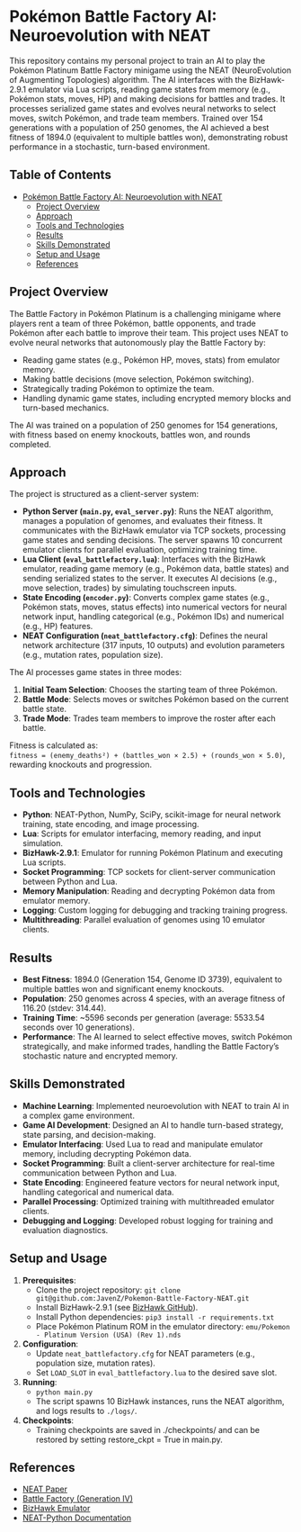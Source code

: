 # Pokémon Battle Factory AI: Neuroevolution with NEAT

This repository contains my personal project to train an AI to play the Pokémon Platinum Battle Factory minigame using the NEAT (NeuroEvolution of Augmenting Topologies) algorithm. The AI interfaces with the BizHawk-2.9.1 emulator via Lua scripts, reading game states from memory (e.g., Pokémon stats, moves, HP) and making decisions for battles and trades. It processes serialized game states and evolves neural networks to select moves, switch Pokémon, and trade team members. Trained over 154 generations with a population of 250 genomes, the AI achieved a best fitness of 1894.0 (equivalent to multiple battles won), demonstrating robust performance in a stochastic, turn-based environment.

## Table of Contents
- [Pokémon Battle Factory AI: Neuroevolution with NEAT](#pokémon-battle-factory-ai-neuroevolution-with-neat)
  - [Project Overview](#project-overview)
  - [Approach](#approach)
  - [Tools and Technologies](#tools-and-technologies)
  - [Results](#results)
  - [Skills Demonstrated](#skills-demonstrated)
  - [Setup and Usage](#setup-and-usage)
  - [References](#references)

## Project Overview
The Battle Factory in Pokémon Platinum is a challenging minigame where players rent a team of three Pokémon, battle opponents, and trade Pokémon after each battle to improve their team. This project uses NEAT to evolve neural networks that autonomously play the Battle Factory by:
- Reading game states (e.g., Pokémon HP, moves, stats) from emulator memory.
- Making battle decisions (move selection, Pokémon switching).
- Strategically trading Pokémon to optimize the team.
- Handling dynamic game states, including encrypted memory blocks and turn-based mechanics.

The AI was trained on a population of 250 genomes for 154 generations, with fitness based on enemy knockouts, battles won, and rounds completed.

## Approach
The project is structured as a client-server system:
- **Python Server (`main.py`, `eval_server.py`)**: Runs the NEAT algorithm, manages a population of genomes, and evaluates their fitness. It communicates with the BizHawk emulator via TCP sockets, processing game states and sending decisions. The server spawns 10 concurrent emulator clients for parallel evaluation, optimizing training time.
- **Lua Client (`eval_battlefactory.lua`)**: Interfaces with the BizHawk emulator, reading game memory (e.g., Pokémon data, battle states) and sending serialized states to the server. It executes AI decisions (e.g., move selection, trades) by simulating touchscreen inputs.
- **State Encoding (`encoder.py`)**: Converts complex game states (e.g., Pokémon stats, moves, status effects) into numerical vectors for neural network input, handling categorical (e.g., Pokémon IDs) and numerical (e.g., HP) features.
- **NEAT Configuration (`neat_battlefactory.cfg`)**: Defines the neural network architecture (317 inputs, 10 outputs) and evolution parameters (e.g., mutation rates, population size).

The AI processes game states in three modes:
1. **Initial Team Selection**: Chooses the starting team of three Pokémon.
2. **Battle Mode**: Selects moves or switches Pokémon based on the current battle state.
3. **Trade Mode**: Trades team members to improve the roster after each battle.

Fitness is calculated as:  
`fitness = (enemy_deaths²) + (battles_won × 2.5) + (rounds_won × 5.0)`, rewarding knockouts and progression.

## Tools and Technologies
- **Python**: NEAT-Python, NumPy, SciPy, scikit-image for neural network training, state encoding, and image processing.
- **Lua**: Scripts for emulator interfacing, memory reading, and input simulation.
- **BizHawk-2.9.1**: Emulator for running Pokémon Platinum and executing Lua scripts.
- **Socket Programming**: TCP sockets for client-server communication between Python and Lua.
- **Memory Manipulation**: Reading and decrypting Pokémon data from emulator memory.
- **Logging**: Custom logging for debugging and tracking training progress.
- **Multithreading**: Parallel evaluation of genomes using 10 emulator clients.

## Results
- **Best Fitness**: 1894.0 (Generation 154, Genome ID 3739), equivalent to multiple battles won and significant enemy knockouts.
- **Population**: 250 genomes across 4 species, with an average fitness of 116.20 (stdev: 314.44).
- **Training Time**: ~5596 seconds per generation (average: 5533.54 seconds over 10 generations).
- **Performance**: The AI learned to select effective moves, switch Pokémon strategically, and make informed trades, handling the Battle Factory’s stochastic nature and encrypted memory.

## Skills Demonstrated
- **Machine Learning**: Implemented neuroevolution with NEAT to train AI in a complex game environment.
- **Game AI Development**: Designed an AI to handle turn-based strategy, state parsing, and decision-making.
- **Emulator Interfacing**: Used Lua to read and manipulate emulator memory, including decrypting Pokémon data.
- **Socket Programming**: Built a client-server architecture for real-time communication between Python and Lua.
- **State Encoding**: Engineered feature vectors for neural network input, handling categorical and numerical data.
- **Parallel Processing**: Optimized training with multithreaded emulator clients.
- **Debugging and Logging**: Developed robust logging for training and evaluation diagnostics.

## Setup and Usage
1. **Prerequisites**:
   - Clone the project repository: `git clone git@github.com:JavenZ/Pokemon-Battle-Factory-NEAT.git`
   - Install BizHawk-2.9.1 (see [BizHawk GitHub](https://github.com/TASEmulators/BizHawk)).
   - Install Python dependencies: `pip3 install -r requirements.txt`
   - Place Pokémon Platinum ROM in the emulator directory: `emu/Pokemon - Platinum Version (USA) (Rev 1).nds`
3. **Configuration**:
   - Update `neat_battlefactory.cfg` for NEAT parameters (e.g., population size, mutation rates).
   - Set `LOAD_SLOT` in `eval_battlefactory.lua` to the desired save slot.
4. **Running**:
   - `python main.py`
   - The script spawns 10 BizHawk instances, runs the NEAT algorithm, and logs results to `./logs/`.
5. **Checkpoints**:
   - Training checkpoints are saved in ./checkpoints/ and can be restored by setting restore_ckpt = True in main.py.

## References
- [NEAT Paper](https://nn.cs.utexas.edu/?stanley:ec02)
- [Battle Factory (Generation IV)](https://bulbapedia.bulbagarden.net/wiki/Battle_Factory_(Generation_IV))
- [BizHawk Emulator](https://github.com/TASEmulators/BizHawk)
- [NEAT-Python Documentation](https://neat-python.readthedocs.io/en/latest/)

